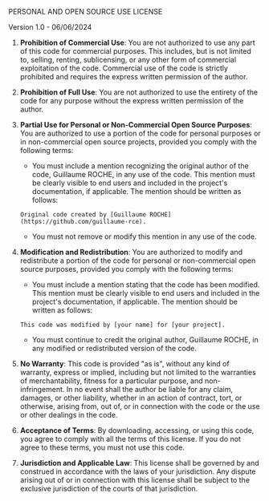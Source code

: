 PERSONAL AND OPEN SOURCE USE LICENSE

Version 1.0 - 06/06/2024

1. **Prohibition of Commercial Use**: You are not authorized to use any part of this code for commercial purposes. This includes, but is not limited to, selling, renting, sublicensing, or any other form of commercial exploitation of the code. Commercial use of the code is strictly prohibited and requires the express written permission of the author.

2. **Prohibition of Full Use**: You are not authorized to use the entirety of the code for any purpose without the express written permission of the author.

3. **Partial Use for Personal or Non-Commercial Open Source Purposes**: You are authorized to use a portion of the code for personal purposes or in non-commercial open source projects, provided you comply with the following terms:
    - You must include a mention recognizing the original author of the code, Guillaume ROCHE, in any use of the code. This mention must be clearly visible to end users and included in the project's documentation, if applicable. The mention should be written as follows:
    ```
    Original code created by [Guillaume ROCHE](https://github.com/guillaume-rce).
    ```
    - You must not remove or modify this mention in any use of the code.

4. **Modification and Redistribution**: You are authorized to modify and redistribute a portion of the code for personal or non-commercial open source purposes, provided you comply with the following terms:
    - You must include a mention stating that the code has been modified. This mention must be clearly visible to end users and included in the project's documentation, if applicable. The mention should be written as follows:
    ```
    This code was modified by [your name] for [your project].
    ```
    - You must continue to credit the original author, Guillaume ROCHE, in any modified or redistributed version of the code.

5. **No Warranty**: This code is provided "as is", without any kind of warranty, express or implied, including but not limited to the warranties of merchantability, fitness for a particular purpose, and non-infringement. In no event shall the author be liable for any claim, damages, or other liability, whether in an action of contract, tort, or otherwise, arising from, out of, or in connection with the code or the use or other dealings in the code.

6. **Acceptance of Terms**: By downloading, accessing, or using this code, you agree to comply with all the terms of this license. If you do not agree to these terms, you must not use this code.

7. **Jurisdiction and Applicable Law**: This license shall be governed by and construed in accordance with the laws of your jurisdiction. Any dispute arising out of or in connection with this license shall be subject to the exclusive jurisdiction of the courts of that jurisdiction.
